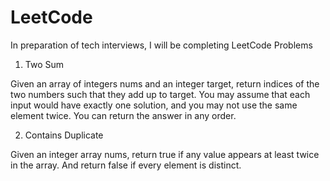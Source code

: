 # LeetCode
In preparation of tech interviews, I will be completing LeetCode Problems

1. Two Sum

Given an array of integers nums and an integer target, return indices of the two numbers such that they add up to target.
You may assume that each input would have exactly one solution, and you may not use the same element twice.
You can return the answer in any order.

2. Contains Duplicate

Given an integer array nums, return true if any value appears at least twice in the array. And return false if every element is distinct.
